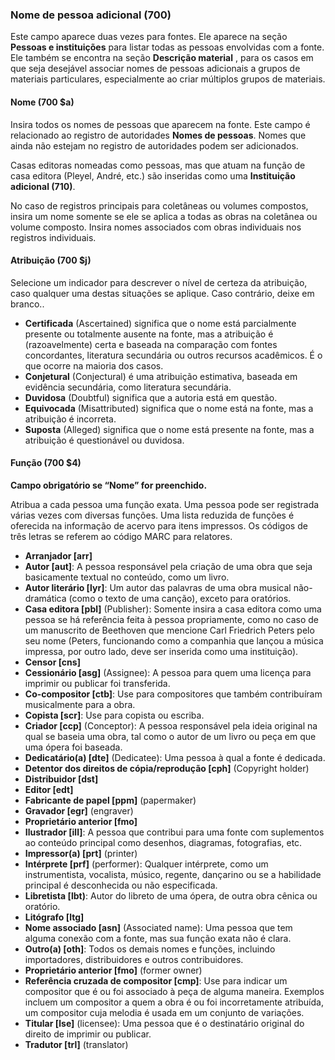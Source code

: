 ### Nome de pessoa adicional  (700)  

Este campo aparece duas vezes para fontes. Ele aparece na seção **Pessoas e instituições** para listar todas as pessoas envolvidas com a fonte. Ele também se encontra na seção **Descrição material** , para os casos em que seja desejável associar nomes de pessoas adicionais a grupos de materiais particulares, especialmente ao criar múltiplos grupos de materiais.

#### Nome (700 $a) 

Insira todos os nomes de pessoas que aparecem na fonte. Este campo é relacionado ao registro de autoridades **Nomes de pessoas**. Nomes que ainda não estejam no registro de autoridades podem ser adicionados.

Casas editoras nomeadas como pessoas, mas que atuam na função de casa editora (Pleyel, André, etc.) são inseridas como uma **Instituição adicional (710)**.

No caso de registros principais para coletâneas ou volumes compostos, insira um nome somente se ele se aplica a todas as obras na coletânea ou volume composto. Insira nomes associados com obras individuais nos registros individuais.

#### Atribuição (700 $j) 

Selecione um indicador para descrever o nível de certeza da atribuição, caso qualquer uma destas situações se aplique. Caso contrário, deixe em branco..

- **Certificada** (Ascertained) significa que o nome está parcialmente presente ou totalmente ausente na fonte, mas a atribuição é (razoavelmente) certa e baseada na comparação com fontes concordantes, literatura secundária ou outros recursos acadêmicos. É o que ocorre na maioria dos casos.
- **Conjetural** (Conjectural) é uma atribuição estimativa, baseada em evidência secundária, como literatura secundária.   
- **Duvidosa** (Doubtful) significa que a autoria está em questão.   
- **Equivocada** (Misattributed) significa que o nome está na fonte, mas a atribuição é incorreta.  
- **Suposta** (Alleged) significa que o nome está presente na fonte, mas a atribuição é questionável ou duvidosa.  

#### Função (700 $4) 

**Campo obrigatório se “Nome” for preenchido.**

Atribua a cada pessoa uma função exata. Uma pessoa pode ser registrada várias vezes com diversas funções. Uma lista reduzida de funções é oferecida na informação de acervo para itens impressos. Os códigos de três letras se referem ao código MARC para relatores.

- **Arranjador [arr]**
- **Autor [aut]**: A pessoa responsável pela criação de uma obra que seja basicamente textual no conteúdo, como um livro.
- **Autor literário [lyr]**: Um autor das palavras de uma obra musical não-dramática (como o texto de uma canção), exceto para oratórios.  
- **Casa editora [pbl]** (Publisher): Somente insira a casa editora como uma pessoa se há referência feita à pessoa propriamente, como no caso de um manuscrito de Beethoven que mencione Carl Friedrich Peters pelo seu nome (Peters, funcionando como a companhia que lançou a música impressa, por outro lado, deve ser inserida como uma instituição).   
- **Censor [cns]**
- **Cessionário [asg]** (Assignee): A pessoa para quem uma licença para imprimir ou publicar foi transferida.  
- **Co-compositor [ctb]**: Use para compositores que também contribuíram musicalmente para a obra.
- **Copista [scr]**: Use para copista ou escriba.
- **Criador [ccp]** (Conceptor): A pessoa responsável pela ideia original na qual se baseia uma obra, tal como o autor de um livro ou peça em que uma ópera foi baseada.
- **Dedicatário(a) [dte]** (Dedicatee): Uma pessoa à qual a fonte é dedicada.
- **Detentor dos direitos de cópia/reprodução [cph]** (Copyright holder)
- **Distribuidor [dst]**
- **Editor [edt]**
- **Fabricante de papel [ppm]** (papermaker)  
- **Gravador [egr]**  (engraver)  
- **Proprietário anterior [fmo]**
- **Ilustrador [ill]**: A pessoa que contribui para uma fonte com suplementos ao conteúdo principal como desenhos, diagramas, fotografias, etc.
- **Impressor(a) [prt]** (printer)
- **Intérprete [prf]** (performer): Qualquer intérprete, como um instrumentista, vocalista, músico, regente, dançarino ou se a habilidade principal é desconhecida ou não especificada.   
- **Libretista [lbt)**: Autor do libreto de uma ópera, de outra obra cênica ou oratório.
- **Litógrafo [ltg]**
- **Nome associado [asn]** (Associated name): Uma pessoa que tem alguma conexão com a fonte, mas sua função exata não é clara.  
- **Outro(a) [oth]**: Todos os demais nomes e funções, incluindo importadores, distribuidores e outros contribuidores.
- **Proprietário anterior [fmo]** (former owner)
- **Referência cruzada de compositor [cmp]**: Use para indicar um compositor que é ou foi associado à peça de alguma maneira. Exemplos incluem um compositor a quem a obra é ou foi incorretamente atribuída, um compositor cuja melodia é usada em um conjunto de variações.  
- **Titular [lse]** (licensee): Uma pessoa que é o destinatário original do direito de imprimir ou publicar.
- **Tradutor [trl]** (translator)